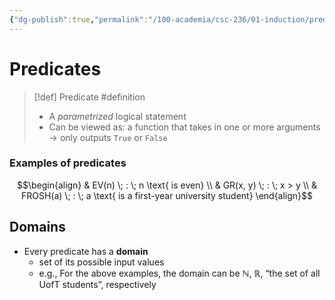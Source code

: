 ```yaml
---
{"dg-publish":true,"permalink":"/100-academia/csc-236/01-induction/predicates/","tags":["university","#lecture","#cs"],"created":"2024-08-04T19:29:44.000-04:00","updated":"2024-09-27T19:08:23.000-04:00"}
---
```


# Predicates

> [!def] Predicate #definition 
> - A *parametrized* logical statement
> - Can be viewed as: a function that takes in one or more arguments → only outputs `True` or `False`

### Examples of predicates

$$\begin{align} 
& EV(n) \; : \; n \text{ is even} \\
& GR(x, y) \; : \; x > y \\
& FROSH(a) \; : \; a \text{ is a first-year university student}
\end{align}$$



## Domains

- Every predicate has a **domain**
    - set of its possible input values
    - e.g., For the above examples, the domain can be $\mathbb{N}$, $\mathbb{R}$, “the set of all UofT students”, respectively